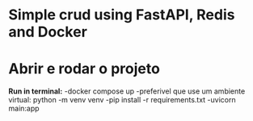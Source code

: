 # Simple crud using FastAPI, Redis and Docker

# Abrir e rodar o projeto

**Run in terminal:**
  -docker compose up
  -preferivel que use um ambiente virtual: python -m venv venv
  -pip install -r requirements.txt
  -uvicorn main:app
